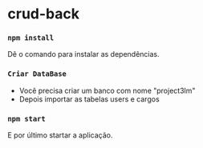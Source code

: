 # crud-back

### `npm install`

Dê o comando para instalar as dependências.

### `Criar DataBase`

- Você precisa criar um banco com nome "project3lm"<br>
- Depois importar as tabelas users e cargos

### `npm start`

E por último startar a aplicação.
